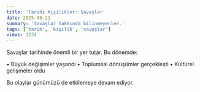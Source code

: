 ```yaml
---
title: 'Tarihi Kişilikler: Savaşlar'
date: 2025-06-21
summary: 'Savaşlar hakkında bilinmeyenler.'
tags: ['tarih', 'kişilik', 'savaşlar']
views: 1234
---
```


Savaşlar tarihinde önemli bir yer tutar. Bu dönemde:

• Büyük değişimler yaşandı
• Toplumsal dönüşümler gerçekleşti
• Kültürel gelişmeler oldu

Bu olaylar günümüzü de etkilemeye devam ediyor.